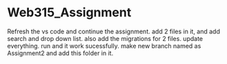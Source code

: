 # Web315_Assignment
 Refresh the vs code and continue the assignment.
 add 2 files in it, and add search and drop down list.
 also add the migrations for 2 files.
 update everything. run and it work sucessfully.
 make new branch named as Assignment2 and add this folder in it.
